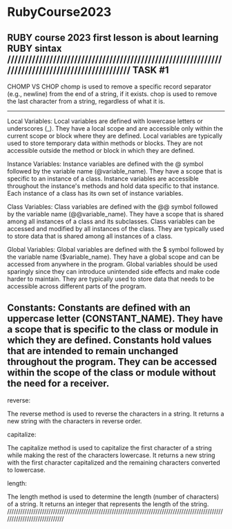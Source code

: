 # RubyCourse2023
RUBY course 2023
first lesson is about learning RUBY sintax
////////////////////////////////////////////////////////////////////////////////////////////////
TASK #1
----------------------------------------------------------------------------------------------------
CHOMP VS CHOP
chomp is used to remove a specific record separator (e.g., newline) from the end of a string, if it exists.
chop is used to remove the last character from a string, regardless of what it is.

---------------------------------------------------------------------------------------------------------

Local Variables:
Local variables are defined with lowercase letters or underscores (_).
They have a local scope and are accessible only within the current scope or block where they are defined.
Local variables are typically used to store temporary data within methods or blocks.
They are not accessible outside the method or block in which they are defined.

Instance Variables:
Instance variables are defined with the @ symbol followed by the variable name (@variable_name).
They have a scope that is specific to an instance of a class.
Instance variables are accessible throughout the instance's methods and hold data specific to that instance.
Each instance of a class has its own set of instance variables.

Class Variables:
Class variables are defined with the @@ symbol followed by the variable name (@@variable_name).
They have a scope that is shared among all instances of a class and its subclasses.
Class variables can be accessed and modified by all instances of the class.
They are typically used to store data that is shared among all instances of a class.

Global Variables:
Global variables are defined with the $ symbol followed by the variable name ($variable_name).
They have a global scope and can be accessed from anywhere in the program.
Global variables should be used sparingly since they can introduce unintended side effects and make code harder to maintain.
They are typically used to store data that needs to be accessible across different parts of the program.

Constants:
Constants are defined with an uppercase letter (CONSTANT_NAME).
They have a scope that is specific to the class or module in which they are defined.
Constants hold values that are intended to remain unchanged throughout the program.
They can be accessed within the scope of the class or module without the need for a receiver.
---------------------------------------------------------------------------------------------------------------

reverse:

The reverse method is used to reverse the characters in a string.
It returns a new string with the characters in reverse order.

capitalize:

The capitalize method is used to capitalize the first character of a string while making the rest of the characters lowercase.
It returns a new string with the first character capitalized and the remaining characters converted to lowercase.

length:

The length method is used to determine the length (number of characters) of a string.
It returns an integer that represents the length of the string.
/////////////////////////////////////////////////////////////////////////////////////////////////////////////////////////////